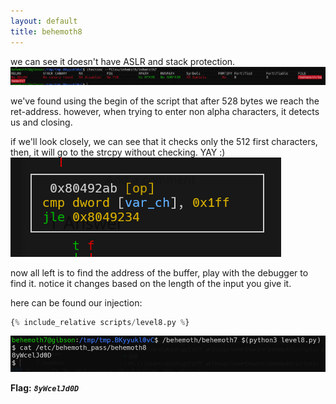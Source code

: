 ```yaml
---
layout: default
title: behemoth8
---
```



we can see it doesn't have ASLR and stack protection.
![alt text](./images/level8_1.png)

we've found using the begin of the script that after 528 bytes we reach the ret-address. however, when trying to enter non alpha characters, it detects us and closing.

if we'll look closely, we can see that it checks only the 512 first characters, then, it will go to the strcpy without checking. YAY :)
![alt text](./images/level8_2.png)

now all left is to find the address of the buffer, play with the debugger to find it. notice it changes based on the length of the input you give it.

here can be found our injection: 
```py
{% include_relative scripts/level8.py %}
```

![alt text](./images/level8_3.png)

**Flag:** ***`8yWcelJd0D`*** 
